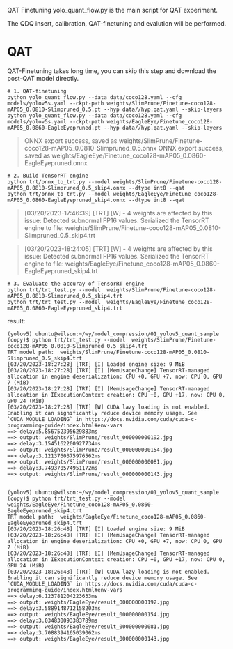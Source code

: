 QAT Finetuning
yolo_quant_flow.py is the main script for QAT experiment. 

The QDQ insert, calibration, QAT-finetuning and evalution will be performed.

# QAT

QAT-Finetuning takes long time, you can skip this step and download the post-QAT model directly.


    # 1. QAT-finetuning
    python yolo_quant_flow.py --data data/coco128.yaml --cfg models/yolov5s.yaml --ckpt-path weights/SlimPrune/Finetune-coco128-mAP05_0.0810-Slimpruned_0.5.pt --hyp data//hyp.qat.yaml --skip-layers
    python yolo_quant_flow.py --data data/coco128.yaml --cfg models/yolov5s.yaml --ckpt-path weights/EagleEye/Finetune_coco128-mAP05_0.0860-EagleEyepruned.pt --hyp data//hyp.qat.yaml --skip-layers

> ONNX export success, saved as weights/SlimPrune/Finetune-coco128-mAP05_0.0810-Slimpruned_0.5.onnx
> ONNX export success, saved as weights/EagleEye/Finetune_coco128-mAP05_0.0860-EagleEyepruned.onnx
    

    # 2. Build TensorRT engine
    python trt/onnx_to_trt.py --model weights/SlimPrune/Finetune-coco128-mAP05_0.0810-Slimpruned_0.5_skip4.onnx --dtype int8 --qat
    python trt/onnx_to_trt.py --model weights/EagleEye/Finetune_coco128-mAP05_0.0860-EagleEyepruned_skip4.onnx --dtype int8 --qat
    
> [03/20/2023-17:46:39] [TRT] [W] - 4 weights are affected by this issue: Detected subnormal FP16 values.
Serialized the TensorRT engine to file: weights/SlimPrune/Finetune-coco128-mAP05_0.0810-Slimpruned_0.5_skip4.trt

> [03/20/2023-18:24:05] [TRT] [W] - 4 weights are affected by this issue: Detected subnormal FP16 values.
Serialized the TensorRT engine to file: weights/EagleEye/Finetune_coco128-mAP05_0.0860-EagleEyepruned_skip4.trt


    # 3. Evaluate the accuray of TensorRT engine
    python trt/trt_test.py --model  weights/SlimPrune/Finetune-coco128-mAP05_0.0810-Slimpruned_0.5_skip4.trt
    python trt/trt_test.py --model  weights/EagleEye/Finetune_coco128-mAP05_0.0860-EagleEyepruned_skip4.trt

result:

    (yolov5) ubuntu@wilson:~/wy/model_compression/01_yolov5_quant_sample (copy)$ python trt/trt_test.py --model  weights/SlimPrune/Finetune-coco128-mAP05_0.0810-Slimpruned_0.5_skip4.trt
    TRT model path:  weights/SlimPrune/Finetune-coco128-mAP05_0.0810-Slimpruned_0.5_skip4.trt
    [03/20/2023-18:27:28] [TRT] [I] Loaded engine size: 9 MiB
    [03/20/2023-18:27:28] [TRT] [I] [MemUsageChange] TensorRT-managed allocation in engine deserialization: CPU +0, GPU +7, now: CPU 0, GPU 7 (MiB)
    [03/20/2023-18:27:28] [TRT] [I] [MemUsageChange] TensorRT-managed allocation in IExecutionContext creation: CPU +0, GPU +17, now: CPU 0, GPU 24 (MiB)
    [03/20/2023-18:27:28] [TRT] [W] CUDA lazy loading is not enabled. Enabling it can significantly reduce device memory usage. See `CUDA_MODULE_LOADING` in https://docs.nvidia.com/cuda/cuda-c-programming-guide/index.html#env-vars
    ==> delay:5.856752395629883ms
    ==> output: weights/SlimPrune/result_000000000192.jpg
    ==> delay:3.1545162200927734ms
    ==> output: weights/SlimPrune/result_000000000154.jpg
    ==> delay:3.1213760375976562ms
    ==> output: weights/SlimPrune/result_000000000081.jpg
    ==> delay:3.749370574951172ms
    ==> output: weights/SlimPrune/result_000000000143.jpg


    (yolov5) ubuntu@wilson:~/wy/model_compression/01_yolov5_quant_sample (copy)$ python trt/trt_test.py --model  weights/EagleEye/Finetune_coco128-mAP05_0.0860-EagleEyepruned_skip4.trt
    TRT model path:  weights/EagleEye/Finetune_coco128-mAP05_0.0860-EagleEyepruned_skip4.trt
    [03/20/2023-18:26:48] [TRT] [I] Loaded engine size: 9 MiB
    [03/20/2023-18:26:48] [TRT] [I] [MemUsageChange] TensorRT-managed allocation in engine deserialization: CPU +0, GPU +7, now: CPU 0, GPU 7 (MiB)
    [03/20/2023-18:26:48] [TRT] [I] [MemUsageChange] TensorRT-managed allocation in IExecutionContext creation: CPU +0, GPU +17, now: CPU 0, GPU 24 (MiB)
    [03/20/2023-18:26:48] [TRT] [W] CUDA lazy loading is not enabled. Enabling it can significantly reduce device memory usage. See `CUDA_MODULE_LOADING` in https://docs.nvidia.com/cuda/cuda-c-programming-guide/index.html#env-vars
    ==> delay:6.123781204223633ms
    ==> output: weights/EagleEye/result_000000000192.jpg
    ==> delay:3.5889148712158203ms
    ==> output: weights/EagleEye/result_000000000154.jpg
    ==> delay:3.034830093383789ms
    ==> output: weights/EagleEye/result_000000000081.jpg
    ==> delay:3.7088394165039062ms
    ==> output: weights/EagleEye/result_000000000143.jpg